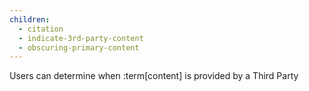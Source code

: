 ```yaml
---
children:
  - citation
  - indicate-3rd-party-content
  - obscuring-primary-content
---
```


Users can determine when :term[content] is provided by a Third Party
